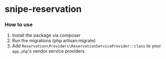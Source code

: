 # snipe-reservation
### How to use
1. Install the package via composer
2. Run the migrations (php artisan:migrate)
3. Add `Reservation\Providers\ReservationServiceProvider::class` to your `app.php`'s vendor service providers
